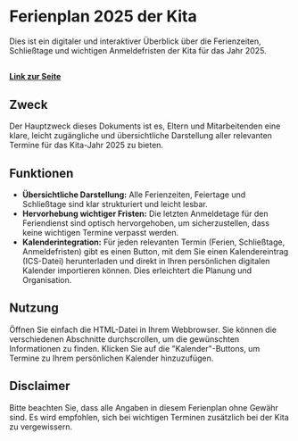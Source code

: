 # Ferienplan 2025 der Kita

Dies ist ein digitaler und interaktiver Überblick über die Ferienzeiten, Schließtage und wichtigen Anmeldefristen der Kita für das Jahr 2025.
##
**[Link zur Seite](https://cschaf.github.io/kita-ferien-info/)**
## Zweck

Der Hauptzweck dieses Dokuments ist es, Eltern und Mitarbeitenden eine klare, leicht zugängliche und übersichtliche Darstellung aller relevanten Termine für das Kita-Jahr 2025 zu bieten.

## Funktionen

* **Übersichtliche Darstellung:** Alle Ferienzeiten, Feiertage und Schließtage sind klar strukturiert und leicht lesbar.
* **Hervorhebung wichtiger Fristen:** Die letzten Anmeldetage für den Feriendienst sind optisch hervorgehoben, um sicherzustellen, dass keine wichtigen Termine verpasst werden.
* **Kalenderintegration:** Für jeden relevanten Termin (Ferien, Schließtage, Anmeldefristen) gibt es einen Button, mit dem Sie einen Kalendereintrag (ICS-Datei) herunterladen und direkt in Ihren persönlichen digitalen Kalender importieren können. Dies erleichtert die Planung und Organisation.

## Nutzung

Öffnen Sie einfach die HTML-Datei in Ihrem Webbrowser. Sie können die verschiedenen Abschnitte durchscrollen, um die gewünschten Informationen zu finden. Klicken Sie auf die "Kalender"-Buttons, um Termine zu Ihrem persönlichen Kalender hinzuzufügen.

## Disclaimer

Bitte beachten Sie, dass alle Angaben in diesem Ferienplan ohne Gewähr sind. Es wird empfohlen, sich bei wichtigen Terminen zusätzlich bei der Kita zu vergewissern.
